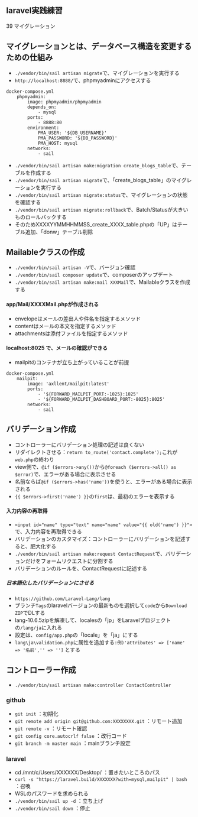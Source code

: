 ## laravel実践練習
39 マイグレーション

## マイグレーションとは、データベース構造を変更するための仕組み
- `./vendor/bin/sail artisan migrate`で、マイグレーションを実行する
- `http://localhost:8888/`で、phpmyadminにアクセスする
~~~
docker-compose.yml
    phpmyadmin:
        image: phpmyadmin/phpmyadmin
        depends_on:
            - mysql
        ports:
            - 8888:80
        environment:
            PMA_USER: '${DB_USERNAME}'
            PMA_PASSWORD: '${DB_PASSWORD}'
            PMA_HOST: mysql
        networks:
            - sail
~~~
- `./vendor/bin/sail artisan make:migration create_blogs_table`で、テーブルを作成する
- `./vendor/bin/sail artisan migrate`で、「create_blogs_table」のマイグレーションを実行する
- `./vendor/bin/sail artisan migrate:status`で、マイグレーションの状態を確認する
- `./vendor/bin/sail artisan migrate:rollback`で、Batch/Statusが大きいものロールバックする
- そのためXXXXYYMMHHMMSS_create_XXXX_table.phpの「UP」はテーブル追加、「donw」テーブル削除

## Mailableクラスの作成
- `./vendor/bin/sail artisan -V`で、バージョン確認
- `./vendor/bin/sail composer update`で、composerのアップデート
- `./vendor/bin/sail artisan make:mail XXXMail`で、Mailableクラスを作成する

#### app/Mail/XXXXMail.phpが作成される
- envelopeはメールの差出人や件名を指定するメソッド
- contentはメールの本文を指定するメソッド
- attachmentsは添付ファイルを指定するメソッド

#### localhost:8025 で、メールの確認ができる
- mailpitのコンテナが立ち上がっていることが前提

~~~
docker-compose.yml
    mailpit:
        image: 'axllent/mailpit:latest'
        ports:
            - '${FORWARD_MAILPIT_PORT:-1025}:1025'
            - '${FORWARD_MAILPIT_DASHBOARD_PORT:-8025}:8025'
        networks:
            - sail
~~~


## バリデーション作成
- コントローラーにバリデーション処理の記述は良くない
- リダイレクトさせる：`return to_route('contact.complete');`これが`web.php`の終わり
- view側で、`@if ($errors->any())`から`@foreach ($errors->all() as $error)`で、エラーがある場合に表示させる
- 名前ならば`@if ($errors->has('name'))`を使うと、エラーがある場合に表示される
- `{{ $errors->first('name') }}`の`first`は、最初のエラーを表示する

#### 入力内容の再取得
- `<input id="name" type="text" name="name" value="{{ old('name') }}">`で、入力内容を再取得できる
- バリデーションのカスタマイズ：コントローラーにバリデーションを記述すると、肥大化する
- `./vendor/bin/sail artisan make:request ContactRequest`で、バリデーションだけをフォームリクエストに分割する
- バリデーションのルールを、ContactRequestに記述する

##### 日本語化したバリデーションにさせる
- `https://github.com/Laravel-Lang/lang`
- ブランチ`Tags`のlaravelバージョンの最新ものを選択して`code`から`Download ZIP`でDLする
- lang-10.6.5zipを解凍して、localesの「jp」をLaravelプロジェクトの`/lang/ja`に入れる
- 設定は、`config/app.php`の「locale」を「ja」にする
- `lang\ja\validation.php`に属性を追加する`:例)'attributes' => ['name' => '名前','' => '']` とする

## コントローラー作成
- `./vendor/bin/sail artisan make:controller ContactController`

### github
- `git init` ：初期化
- `git remote add origin git@github.com:XXXXXXXX.git` ：リモート追加
- `git remote -v` ：リモート確認
- `git config core.autocrlf false` ：改行コード
- `git branch -m master main` ：mainブランチ設定

### laravel
- cd /mnt/c/Users/XXXXXX/Desktop/ ：置きたいところのパス
- `curl -s "https://laravel.build/XXXXXXX?with=mysql,mailpit" | bash` ：召喚
- WSLのパスワードを求められる
- `./vendor/bin/sail up -d` ：立ち上げ
- `./vendor/bin/sail down` ：停止

